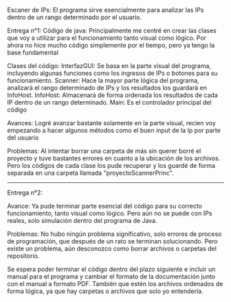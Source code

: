 Escaner de IPs: El programa sirve esencialmente para analizar las IPs dentro de un rango determinado por el usuario.

Entrega n°1:
Código de java: Principalmente me centré en crear las clases que voy a utilizar para el funcionamiento tanto visual como lógico. Por ahora no hice mucho código simplemente por el tiempo, pero ya tengo la base fundamental

Clases del código:
InterfazGUI: Se basa en la parte visual del programa, incluyendo algunas funciones como los ingresos de IPs o botones para su funcionamiento.
Scanner: Hace la mayor parte lógica del programa, analizará el rango determinado de IPs y los resultados los guardará en InfoHost.
InfoHost: Almacenará de forma ordenada los resultados de cada IP dentro de un rango determinado.
Main: Es el controlador principal del código

Avances: Logré avanzar bastante solamente en la parte visual, recien voy empezando a hacer algunos métodos como el buen input de la Ip por parte del usuario

Problemas: Al intentar borrar una carpeta de más sin querer borré el proyecto y tuve bastantes errores en cuanto a la ubicación de los archivos. Pero los códigos de cada clase los pude recuperar y los guardé de forma separada en una carpeta llamada "proyectoScannerPrinc".

---------------------------------------------------------------------------------

Entrega n°2:

Avance: Ya pude terminar parte esencial del código para su correcto funcionamiento, tanto visual como lógico. Pero aún no se puede con IPs reales, solo simulación dentro del programa de Java.

Problemas: No hubo ningún problema significativo, solo errores de proceso de programación, que después de un rato se terminan solucionando. Pero existe un problema, aún desconozco como borrar archivos o carpetas del repositorio.

Se espera poder terminar el código dentro del plazo siguiente e incluir un manual para el programa y cambiar el formato de la documentación junto con el manual a formato PDF. También que estén los archivos ordenados de forma lógica, ya que hay carpetas o archivos que solo yo entendería.